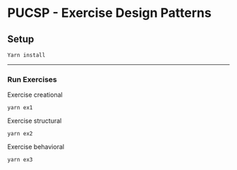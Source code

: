 # PUCSP - Exercise Design Patterns

## Setup

    Yarn install
---
### Run Exercises
Exercise creational

    yarn ex1

Exercise structural

    yarn ex2

Exercise behavioral

    yarn ex3

